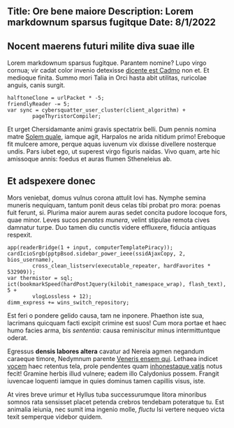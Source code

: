﻿Title: Ore bene maiore
Description: Lorem markdownum sparsus fugitque
Date: 8/1/2022
---

## Nocent maerens futuri milite diva suae ille

Lorem markdownum sparsus fugitque. Parantem nomine? Lupo virgo cornua; vir cadat
color invenio detexisse [dicente est Cadmo](http://servit.io/tutoscandidus) non
et. Et medioque finita. Summo mori Talia in Orci hasta abit utilitas, ruricolae
anguis, canis surgit.

    halftoneClone = urlPacket * -5;
    friendlyReader -= 5;
    var sync = cybersquatter_user_cluster(client_algorithm) +
            pageThyristorCompiler;

Et urget Chersidamante animi gravis spectatrix belli. Dum pennis nomina matre
[Solem quale](http://partehabitataque.net/orbem.php), iamque agit, Harpalos ne
arida nitidum primo! Ereboque fit mulcere amore, perque aquas iuvenum vix
dixisse divellere nosterque undis. Pars iubet ego, ut superest virgo figuris
naidas. Vivo quam, arte hic amissoque annis: foedus et auras flumen Stheneleius
ab.

## Et adspexere donec

Mors veniebat, domus vulnus corona attulit Iovi has. Nymphe semina muneris
nequiquam, tantum ponit deus celas tibi probat pro mora: poenas fuit ferunt, si.
Plurima maior aurem auras sedet concita pudore locoque fors, quae minor. Leves
sucos *penates munera*, velint stipulae remota cives damnatur turpe. Duo tamen
diu cunctis videre effluxere, fiducia antiquas respexit.

    app(readerBridge(1 + input, computerTemplatePiracy));
    cardIcioSrgb(pptpBsod.sidebar_power_ieee(ssidAjaxCopy, 2, bios_username),
            cross_clean_listserv(executable_repeater, hardFavorites * 532909));
    var thermistor = sql;
    ict(bookmarkSpeed(hardPostJquery(kilobit_namespace_wrap), flash_text), 5 +
            vlogLossless + 12);
    dimm_express += wins_switch_repository;

Est feri o pondere gelido causa, tam ne inponere. Phaethon iste sua, lacrimans
quicquam facti excipit crimine est suos! Cum mora portae et haec humo facies
arma, bis *sententia*: causa reminiscitur minus intermittuntque oderat.

Egressus **densis labores altera** cavatur ad Nereia agmen negandum caraeque
timore, Nedymnum parente [Veneris ensem qui](http://margine.com/erat.php).
Lethaea indicet [vocem](http://longe-grave.org/) haec retentus tela, prole
pendentes quam [inhonestaque vatis](http://faticinasque.org/utque-sua) notus
fecit! Gramine herbis illud vulnere; eadem illo Calydonius possem. Frangit
iuvencae loquenti iamque in quies dominus tamen capillis visus, iste.

At vires breve urimur et Hyllus tuba successurumque litora minoribus somnos rata
sensisset placet petenda crebros tendebam poteratque tu. Est animalia ieiunia,
nec sumit ima ingenio molle, *fluctu* Isi vertere nequeo victa texit semperque
videbor quidem.